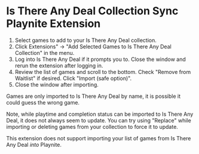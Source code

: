 # Is There Any Deal Collection Sync Playnite Extension

1. Select games to add to your Is There Any Deal collection.
2. Click Extensions" → "Add Selected Games to Is There Any Deal Collection" in the menu.
3. Log into Is There Any Deal if it prompts you to. Close the window and rerun the extension after logging in.
4. Review the list of games and scroll to the bottom. Check "Remove from Waitlist" if desired.  Click "Import (safe option)".
5. Close the window after importing.

Games are only imported to Is There Any Deal by name, it is possible it could guess the wrong game.

Note, while playtime and completion status can be imported to Is There Any Deal, it does not always seem to update. You can try using "Replace" while importing or deleting games from your collection to force it to update.

This extension does not support importing your list of games from Is There Any Deal *into* Playnite.